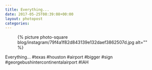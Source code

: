 ```yaml
---
title: Everything...
date: 2017-05-25T08:39:08+00:00
layout: photopost
categories:
---
```


<figure class="photo photo--square">
  {% picture photo-square blog/instagram/79f4a1f82d843139e132daef3862507d.jpg alt="" %}
</figure>

Everything...
#texas #houston #airport #bigger #sign #georgebushintercontinentalairport #IAH
